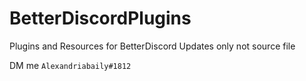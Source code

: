 # BetterDiscordPlugins

Plugins and Resources for BetterDiscord Updates only not source file

DM me `Alexandriabaily#1812` 
